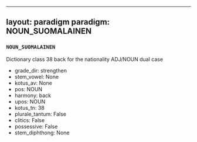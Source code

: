 
---
layout: paradigm
paradigm: NOUN_SUOMALAINEN
---
### ` NOUN_SUOMALAINEN `

Dictionary class 38 back for the nationality ADJ/NOUN dual case
* grade_dir: strengthen
* stem_vowel: None
* kotus_av: None
* pos: NOUN
* harmony: back
* upos: NOUN
* kotus_tn: 38
* plurale_tantum: False
* clitics: False
* possessive: False
* stem_diphthong: None
